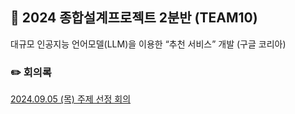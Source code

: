 ## 📖 2024 종합설계프로젝트 2분반 (TEAM10)

대규모 인공지능 언어모델(LLM)을 이용한 “추천 서비스” 개발 (구글 코리아)

### ✏️ 회의록

[2024.09.05 (목) 주제 선정 회의]("https://github.com/2024-ITEC0401/.github/wiki/%EC%A3%BC%EC%A0%9C%EC%84%A0%EC%A0%95")
